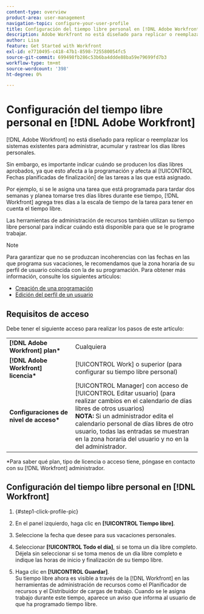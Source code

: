 ```yaml
---
content-type: overview
product-area: user-management
navigation-topic: configure-your-user-profile
title: Configuración del tiempo libre personal en [!DNL Adobe Workfront]
description: Adobe Workfront no está diseñado para replicar o reemplazar sus sistemas existentes para administrar, acumular y rastrear los días libres personales. Sin embargo, es importante indicar cuándo se producen los días libres aprobados, ya que esto afecta a la programación y afecta a las Fechas planificadas de finalización de las tareas a las que está asignado.
author: Lisa
feature: Get Started with Workfront
exl-id: e7710495-c418-47b1-8598-725580054fc5
source-git-commit: 699498fb286c53b6ba4ddde88ba59e79699fd7b3
workflow-type: tm+mt
source-wordcount: '398'
ht-degree: 0%

---
```


# Configuración del tiempo libre personal en [!DNL Adobe Workfront]

[!DNL Adobe Workfront] no está diseñado para replicar o reemplazar los sistemas existentes para administrar, acumular y rastrear los días libres personales.

Sin embargo, es importante indicar cuándo se producen los días libres aprobados, ya que esto afecta a la programación y afecta al [!UICONTROL Fechas planificadas de finalización] de las tareas a las que está asignado.

Por ejemplo, si se le asigna una tarea que está programada para tardar dos semanas y planea tomarse tres días libres durante ese tiempo, [!DNL Workfront] agrega tres días a la escala de tiempo de la tarea para tener en cuenta el tiempo libre.

Las herramientas de administración de recursos también utilizan su tiempo libre personal para indicar cuándo está disponible para que se le programe trabajar.

>[!NOTE]
>
>Para garantizar que no se produzcan incoherencias con las fechas en las que programa sus vacaciones, le recomendamos que la zona horaria de su perfil de usuario coincida con la de su programación. Para obtener más información, consulte los siguientes artículos:
>
>* [Creación de una programación](../../../administration-and-setup/set-up-workfront/configure-timesheets-schedules/create-schedules.md)
>* [Edición del perfil de un usuario](../../../administration-and-setup/add-users/create-and-manage-users/edit-a-users-profile.md)
>

## Requisitos de acceso

Debe tener el siguiente acceso para realizar los pasos de este artículo:

<table style="table-layout:auto"> 
 <col> 
 </col> 
 <col> 
 </col> 
 <tbody> 
  <tr> 
   <td role="rowheader"><strong>[!DNL Adobe Workfront] plan*</strong></td> 
   <td>Cualquiera</td> 
  </tr> 
  <tr> 
   <td role="rowheader"><strong>[!DNL Adobe Workfront] licencia*</strong></td> 
   <td>[!UICONTROL Work] o superior (para configurar su tiempo libre personal)</td> 
  </tr> 
  <tr> 
   <td role="rowheader"><strong>Configuraciones de nivel de acceso*</strong></td> 
   <td>[!UICONTROL Manager] con acceso de [!UICONTROL Editar usuario] (para realizar cambios en el calendario de días libres de otros usuarios)<br>
   <strong>NOTA:</strong> Si un administrador edita el calendario personal de días libres de otro usuario, todas las entradas se muestran en la zona horaria del usuario y no en la del administrador.</td> 
  </tr> 
 </tbody> 
</table>

&#42;Para saber qué plan, tipo de licencia o acceso tiene, póngase en contacto con su [!DNL Workfront] administrador.

## Configuración del tiempo libre personal en [!DNL Workfront]

1. {#step1-click-profile-pic}

1. En el panel izquierdo, haga clic en **[!UICONTROL Tiempo libre]**.
1. Seleccione la fecha que desee para sus vacaciones personales.
1. Seleccionar **[!UICONTROL Todo el día]**, si se toma un día libre completo.\
   Déjela sin seleccionar si se toma menos de un día libre completo e indique las horas de inicio y finalización de su tiempo libre.

1. Haga clic en **[!UICONTROL Guardar]**.\
   Su tiempo libre ahora es visible a través de la [!DNL Workfront] en las herramientas de administración de recursos como el Planificador de recursos y el Distribuidor de cargas de trabajo. Cuando se le asigna trabajo durante este tiempo, aparece un aviso que informa al usuario de que ha programado tiempo libre.

